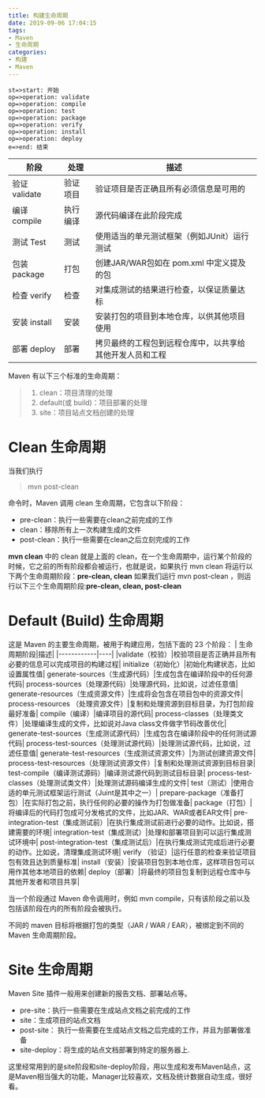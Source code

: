 ```yaml
---
title: 构建生命周期
date: 2019-09-06 17:04:15
tags:
- Maven
- 生命周期
categories:
- 构建
- Maven
---
```


```flow
st=>start: 开始
op=>operation: validate
op=>operation: compile
op=>operation: test
op=>operation: package
op=>operation: verify
op=>operation: install
op=>operation: deploy
e=>end: 结束
```
|阶段|处理|描述|
|----|----|---|
|验证 validate|验证项目|验证项目是否正确且所有必须信息是可用的|
|编译 compile|执行编译|源代码编译在此阶段完成|
|测试 Test|测试|使用适当的单元测试框架（例如JUnit）运行测试|
|包装 package|打包|创建JAR/WAR包如在 pom.xml 中定义提及的包|
|检查 verify|检查|对集成测试的结果进行检查，以保证质量达标|
|安装 install|安装|安装打包的项目到本地仓库，以供其他项目使用|
|部署 deploy|部署|拷贝最终的工程包到远程仓库中，以共享给其他开发人员和工程|

Maven 有以下三个标准的生命周期：

> 1. clean：项目清理的处理
> 2. default(或 build)：项目部署的处理
> 3. site：项目站点文档创建的处理

# Clean 生命周期
当我们执行 
> mvn post-clean 

命令时，Maven 调用 clean 生命周期，它包含以下阶段：

- pre-clean：执行一些需要在clean之前完成的工作
- clean：移除所有上一次构建生成的文件
- post-clean：执行一些需要在clean之后立刻完成的工作

**mvn clean** 中的 clean 就是上面的 clean，在一个生命周期中，运行某个阶段的时候，它之前的所有阶段都会被运行，也就是说，如果执行 mvn clean 将运行以下两个生命周期阶段：**pre-clean, clean**
如果我们运行 mvn post-clean ，则运行以下三个生命周期阶段:**pre-clean, clean, post-clean**

# Default (Build) 生命周期
这是 Maven 的主要生命周期，被用于构建应用，包括下面的 23 个阶段：
| 生命周期阶段|描述|
|------------|----|
|validate（校验）|校验项目是否正确并且所有必要的信息可以完成项目的构建过程|
initialize（初始化）|初始化构建状态，比如设置属性值|
generate-sources（生成源代码）|生成包含在编译阶段中的任何源代码|
process-sources（处理源代码）|处理源代码，比如说，过滤任意值|
generate-resources（生成资源文件）|生成将会包含在项目包中的资源文件|
process-resources （处理资源文件）|复制和处理资源到目标目录，为打包阶段最好准备|
compile（编译）|编译项目的源代码|
process-classes（处理类文件）|处理编译生成的文件，比如说对Java class文件做字节码改善优化|
generate-test-sources（生成测试源代码）|生成包含在编译阶段中的任何测试源代码|
process-test-sources（处理测试源代码）|处理测试源代码，比如说，过滤任意值|
generate-test-resources（生成测试资源文件）|为测试创建资源文件|
process-test-resources（处理测试资源文件）|复制和处理测试资源到目标目录|
test-compile（编译测试源码）|编译测试源代码到测试目标目录|
process-test-classes（处理测试类文件）|处理测试源码编译生成的文件|
test（测试）|使用合适的单元测试框架运行测试（Juint是其中之一）|
prepare-package（准备打包）|在实际打包之前，执行任何的必要的操作为打包做准备|
package（打包）|将编译后的代码打包成可分发格式的文件，比如JAR、WAR或者EAR文件|
pre-integration-test（集成测试前）|在执行集成测试前进行必要的动作。比如说，搭建需要的环境|
integration-test（集成测试）|处理和部署项目到可以运行集成测试环境中|
post-integration-test（集成测试后）|在执行集成测试完成后进行必要的动作。比如说，清理集成测试环境|
verify （验证）|运行任意的检查来验证项目包有效且达到质量标准|
install（安装）|安装项目包到本地仓库，这样项目包可以用作其他本地项目的依赖|
deploy（部署）|将最终的项目包复制到远程仓库中与其他开发者和项目共享|

当一个阶段通过 Maven 命令调用时，例如 mvn compile，只有该阶段之前以及包括该阶段在内的所有阶段会被执行。

不同的 maven 目标将根据打包的类型（JAR / WAR / EAR），被绑定到不同的 Maven 生命周期阶段。

# Site 生命周期
Maven Site 插件一般用来创建新的报告文档、部署站点等。

- pre-site：执行一些需要在生成站点文档之前完成的工作
- site：生成项目的站点文档
- post-site： 执行一些需要在生成站点文档之后完成的工作，并且为部署做准备
- site-deploy：将生成的站点文档部署到特定的服务器上.

这里经常用到的是site阶段和site-deploy阶段，用以生成和发布Maven站点，这是Maven相当强大的功能，Manager比较喜欢，文档及统计数据自动生成，很好看。